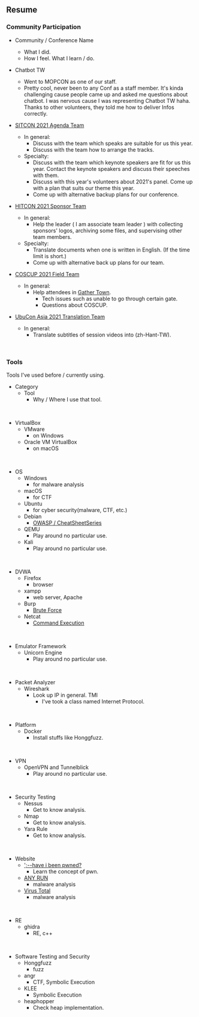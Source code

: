 ## Resume
### Community Participation 
- Community / Conference Name
  - What I did.
  - How I feel. What I learn / do. 

- Chatbot TW
  - Went to MOPCON as one of our staff.
  - Pretty cool, never been to any Conf as a staff member. It's kinda challenging cause people came up and asked me questions about chatbot. 
    I was nervous cause I was representing Chatbot TW haha. Thanks to other volunteers, they told me how to deliver Infos correctly.

- [SITCON 2021 Agenda Team](https://sitcon.org/2021)
  - In general:
    - Discuss with the team which speaks are suitable for us this year.
    - Discuss with the team how to arrange the tracks.
  - Specialty:
    - Discuss with the team which keynote speakers are fit for us this year. Contact the keynote speakers and discuss their speeches with them. 
    - Discuss with this year's volunteers about 2021's panel. Come up with a plan that suits our theme this year. 
    - Come up with alternative backup plans for our conference.

- [HITCON 2021 Sponsor Team](https://hitcon.org/2021/)
  - In general:
    - Help the leader ( I am associate team leader ) with collecting sponsors' logos, archiving some files, and supervising other team members.
  - Specialty:
    - Translate documents when one is written in English. (If the time limit is short.)
    - Come up with alternative back up plans for our team. 

- [COSCUP 2021 Field Team](https://coscup.org/2021/en/)
  - In general:
    - Help attendees in [Gather Town](https://gather.town).
      - Tech issues such as unable to go through certain gate.
      - Questions about COSCUP.  

- [UbuCon Asia 2021 Translation Team](https://2021.ubucon.asia)
  - In general:
    - Translate subtitles of session videos into (zh-Hant-TW).

<br>

### Tools
Tools I've used before / currently using.

- Category
  - Tool
    - Why / Where I use that tool.   
<br>

- VirtualBox
  - VMware
    - on Windows 
  - Oracle VM VirtualBox
    - on macOS 

<br>

- OS
  - Windows
    - for malware analysis 
  - macOS
    - for CTF
  - Ubuntu
    - for cyber security(malware, CTF, etc.) 
  - Debian
    - [OWASP / CheatSheetSeries](https://github.com/OWASP/CheatSheetSeries)
  - QEMU
    - Play around no particular use.
  - Kali 
    - Play around no particular use.

<br>

- DVWA
  - Firefox
    - browser 
  - xampp
    - web server, Apache
  - Burp
    - [Brute Force](https://github.com/iitsmel/CYS/tree/main/DVWA/BruteForce)
  - Netcat
    - [Command Execution](https://github.com/iitsmel/CYS/tree/main/DVWA/CommandExecution)

<br>

- Emulator Framework
  - Unicorn Engine
    -  Play around no particular use.

<br>

- Packet Analyzer
  - Wireshark
    - Look up IP in general. TMI 
      - I've took a class named Internet Protocol.

<br>

- Platform
  - Docker
    - Install stuffs like Honggfuzz.  

<br>

- VPN
  - OpenVPN and Tunnelblick
    - Play around no particular use.
 
<br>

- Security Testing
  - Nessus
    - Get to know analysis.
  - Nmap
    - Get to know analysis.
  - Yara Rule
    -  Get to know analysis.

<br>

- Website
  - [';--have i been pwned?](https://haveibeenpwned.com)
    - Learn the concept of pwn.
  - [ANY RUN](https://any.run)
    - malware analysis
  - [Virus Total](https://www.virustotal.com/gui/)
    - malware analysis

<br>

- RE
  - ghidra
    - RE, c++

<br> 

- Software Testing and Security
  - Honggfuzz
    - fuzz
  - angr
    - CTF, Symbolic Execution
  - KLEE
    - Symbolic Execution
  - heaphopper
    - Check heap implementation.
  
